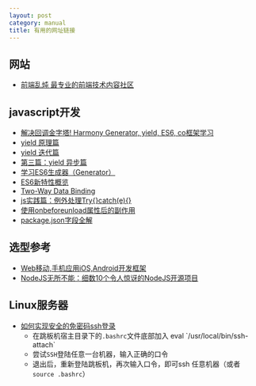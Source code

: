 ```yaml
---
layout: post
category: manual
title: 有用的网址链接
---
```


## 网站 ##

- [前端乱炖 最专业的前端技术内容社区](http://www.html-js.com/)

## javascript开发 ##

- [解决回调金字塔! Harmony Generator, yield, ES6, co框架学习](http://www.html-js.com/article/Nodejs-commonly-used-modules-detailed-address-correction-in-Pyramid-Harmony-Generator-yield-ES6-CO-framework-of-learning)
- [yield 原理篇](http://www.html-js.com/article/Understanding-the-Yield-principle)
- [yield 迭代篇](http://www.html-js.com/article/Understanding-the-Yield-yield-iterative-article)
- [第三篇：yield 异步篇](http://www.html-js.com/article/In-depth-understanding-of-Yield-third-yield-asynchronous-discourse)
- [学习ES6生成器（Generator）](http://www.toobug.net/article/learning_es6_generator.html)
- [ES6新特性概览](http://www.cnblogs.com/Wayou/p/es6_new_features.html)
- [Two-Way Data Binding](http://n12v.com/2-way-data-binding/)
- [js实践篇：例外处理Try{}catch(e){}](http://www.cnblogs.com/luluping/archive/2011/02/14/1954092.html)
- [使用onbeforeunload属性后的副作用](http://www.cnblogs.com/birdshome/archive/2005/09/30/OnBeforeUnload.html)
- [package.json字段全解](http://blog.csdn.net/woxueliuyun/article/details/39294375)

## 选型参考 ##

- [Web移动,手机应用iOS,Android开发框架](http://www.open-open.com/ajax/Mobile_Framework.htm)
- [NodeJS无所不能：细数10个令人惊讶的NodeJS开源项目](http://www.csdn.net/article/2013-12-17/2817827)

## Linux服务器 ##

- [如何实现安全的免密码ssh登录](http://blog.chinaunix.net/uid-20761674-id-74963.html)
	- 在跳板机宿主目录下的`.bashrc`文件底部加入 eval \`/usr/local/bin/ssh-attach\`
	- 尝试`SSH`登陆任意一台机器，输入正确的口令
	- 退出后，重新登陆跳板机，再次输入口令，即可ssh 任意机器（或者`source .bashrc`）

